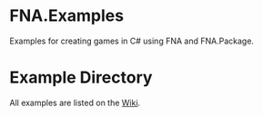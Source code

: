 # FNA.Examples
Examples for creating games in C# using FNA and FNA.Package.

Example Directory
=================

All examples are listed on the [Wiki](https://github.com/danielcrenna/FNA.Examples/wiki/Examples).
